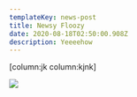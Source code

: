 ```yaml
---
templateKey: news-post
title: Newsy Floozy
date: 2020-08-18T02:50:00.908Z
description: Yeeeehow
---
```

[column:jk column:kjnk]

![](/img/bcard_03_600x1800.jpg)